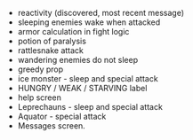 - reactivity (discovered, most recent message)
- sleeping enemies wake when attacked
- armor calculation in fight logic
- potion of paralysis
- rattlesnake attack
- wandering enemies do not sleep
- greedy prop
- ice monster - sleep and special attack
- HUNGRY / WEAK / STARVING label
- help screen
- Leprechauns - sleep and special attack
- Aquator - special attack
- Messages screen.